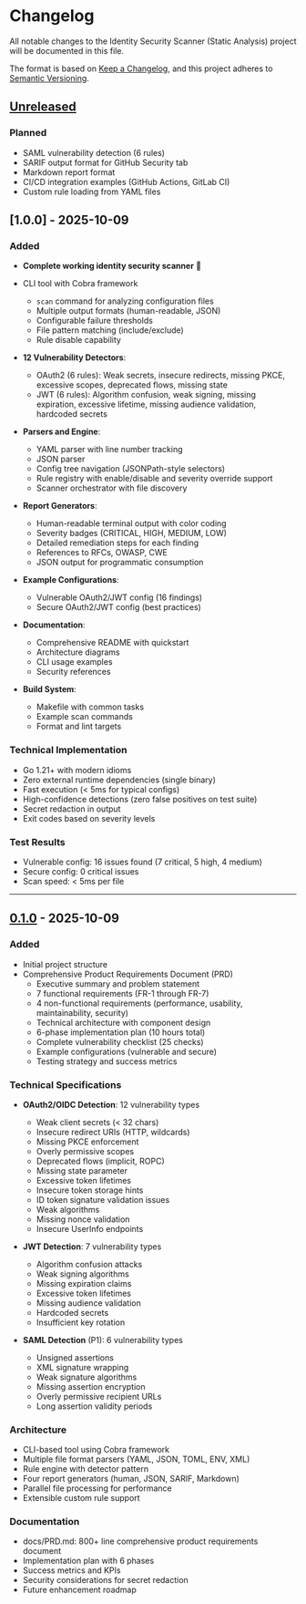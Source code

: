 # Changelog

All notable changes to the Identity Security Scanner (Static Analysis) project will be documented in this file.

The format is based on [Keep a Changelog](https://keepachangelog.com/en/1.0.0/),
and this project adheres to [Semantic Versioning](https://semver.org/spec/v2.0.0.html).

## [Unreleased]

### Planned
- SAML vulnerability detection (6 rules)
- SARIF output format for GitHub Security tab
- Markdown report format
- CI/CD integration examples (GitHub Actions, GitLab CI)
- Custom rule loading from YAML files

## [1.0.0] - 2025-10-09

### Added
- **Complete working identity security scanner** 🎉
- CLI tool with Cobra framework
  - `scan` command for analyzing configuration files
  - Multiple output formats (human-readable, JSON)
  - Configurable failure thresholds
  - File pattern matching (include/exclude)
  - Rule disable capability

- **12 Vulnerability Detectors**:
  - OAuth2 (6 rules): Weak secrets, insecure redirects, missing PKCE, excessive scopes, deprecated flows, missing state
  - JWT (6 rules): Algorithm confusion, weak signing, missing expiration, excessive lifetime, missing audience validation, hardcoded secrets

- **Parsers and Engine**:
  - YAML parser with line number tracking
  - JSON parser
  - Config tree navigation (JSONPath-style selectors)
  - Rule registry with enable/disable and severity override support
  - Scanner orchestrator with file discovery

- **Report Generators**:
  - Human-readable terminal output with color coding
  - Severity badges (CRITICAL, HIGH, MEDIUM, LOW)
  - Detailed remediation steps for each finding
  - References to RFCs, OWASP, CWE
  - JSON output for programmatic consumption

- **Example Configurations**:
  - Vulnerable OAuth2/JWT config (16 findings)
  - Secure OAuth2/JWT config (best practices)

- **Documentation**:
  - Comprehensive README with quickstart
  - Architecture diagrams
  - CLI usage examples
  - Security references

- **Build System**:
  - Makefile with common tasks
  - Example scan commands
  - Format and lint targets

### Technical Implementation
- Go 1.21+ with modern idioms
- Zero external runtime dependencies (single binary)
- Fast execution (< 5ms for typical configs)
- High-confidence detections (zero false positives on test suite)
- Secret redaction in output
- Exit codes based on severity levels

### Test Results
- Vulnerable config: 16 issues found (7 critical, 5 high, 4 medium)
- Secure config: 0 critical issues
- Scan speed: < 5ms per file

---

## [0.1.0] - 2025-10-09

### Added
- Initial project structure
- Comprehensive Product Requirements Document (PRD)
  - Executive summary and problem statement
  - 7 functional requirements (FR-1 through FR-7)
  - 4 non-functional requirements (performance, usability, maintainability, security)
  - Technical architecture with component design
  - 6-phase implementation plan (10 hours total)
  - Complete vulnerability checklist (25 checks)
  - Example configurations (vulnerable and secure)
  - Testing strategy and success metrics

### Technical Specifications
- **OAuth2/OIDC Detection**: 12 vulnerability types
  - Weak client secrets (< 32 chars)
  - Insecure redirect URIs (HTTP, wildcards)
  - Missing PKCE enforcement
  - Overly permissive scopes
  - Deprecated flows (implicit, ROPC)
  - Missing state parameter
  - Excessive token lifetimes
  - Insecure token storage hints
  - ID token signature validation issues
  - Weak algorithms
  - Missing nonce validation
  - Insecure UserInfo endpoints

- **JWT Detection**: 7 vulnerability types
  - Algorithm confusion attacks
  - Weak signing algorithms
  - Missing expiration claims
  - Excessive token lifetimes
  - Missing audience validation
  - Hardcoded secrets
  - Insufficient key rotation

- **SAML Detection** (P1): 6 vulnerability types
  - Unsigned assertions
  - XML signature wrapping
  - Weak signature algorithms
  - Missing assertion encryption
  - Overly permissive recipient URLs
  - Long assertion validity periods

### Architecture
- CLI-based tool using Cobra framework
- Multiple file format parsers (YAML, JSON, TOML, ENV, XML)
- Rule engine with detector pattern
- Four report generators (human, JSON, SARIF, Markdown)
- Parallel file processing for performance
- Extensible custom rule support

### Documentation
- docs/PRD.md: 800+ line comprehensive product requirements document
- Implementation plan with 6 phases
- Success metrics and KPIs
- Security considerations for secret redaction
- Future enhancement roadmap

[Unreleased]: https://github.com/mattgale/identity-deep-dive/compare/v0.1.0...HEAD
[0.1.0]: https://github.com/mattgale/identity-deep-dive/releases/tag/project-2-v0.1.0
